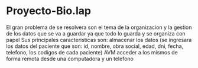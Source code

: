 # Proyecto-Bio.lap
El gran problema de se resolvera son el tema de la organizacion y la gestion de los datos que se va a guardar ya que todo lo guarda y se organiza con papel 
Sus principales caracteristicas son:
almacenar los datos (se ingresara los datos del paciente que son: id, nombre, obra social, edad, dni, fecha, telefono, los codigos de cada paciente) AVM
acceder a los mismos de forma remota desde una computadora y un telefono 
